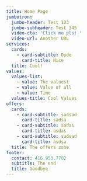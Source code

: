 ```yaml
---
title: Home Page
jumbotron:
  jumbo-header: Test 123
  jumbo-subheader: Test 345
  video-cta: 'Click me pls! '
  video-url: Another URL
services:
  cards:
    - card-subtitle: Dude
      card-title: Nice
  title: Cool!
values:
  values-list:
    - value: The valuest
    - value: Value of all
    - value: Time
  values-title: Cool Values
offers:
  cards:
    - card-subtitle: sadsad
      card-title: sadsa
    - card-subtitle: sadas
      card-title: asdas
    - card-subtitle: sadsad
      card-title: asdsa
  title: The offers zone
footer:
  contact: 416.953.7702
  subtitle: The end
  title: Goodbye
---
```


